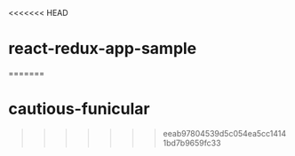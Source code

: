 <<<<<<< HEAD
# react-redux-app-sample
=======
# cautious-funicular
>>>>>>> eeab97804539d5c054ea5cc14141bd7b9659fc33
